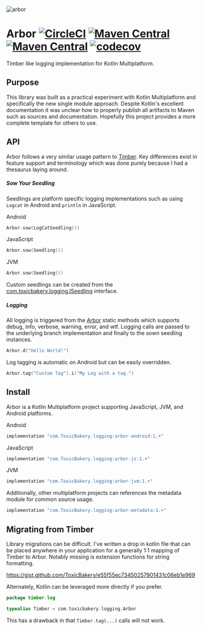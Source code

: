 ![arbor](https://github.com/ToxicBakery/Arbor/blob/master/art/arbor.png?raw=true)

# Arbor [![CircleCI](https://circleci.com/gh/ToxicBakery/Arbor.svg?style=svg)](https://circleci.com/gh/ToxicBakery/Arbor) [![Maven Central](https://img.shields.io/maven-central/v/com.ToxicBakery.logging/common.svg)](https://oss.sonatype.org/content/repositories/releases/com/ToxicBakery/logging/) [![Maven Central](https://img.shields.io/maven-metadata/v/https/oss.sonatype.org/content/repositories/snapshots/com/ToxicBakery/logging/common/maven-metadata.xml.svg)](https://oss.sonatype.org/content/repositories/releases/com/ToxicBakery/logging/) [![codecov](https://codecov.io/gh/ToxicBakery/Arbor/branch/master/graph/badge.svg)](https://codecov.io/gh/ToxicBakery/Arbor)
Timber like logging implementation for Kotlin Multiplatform.

## Purpose
This library was built as a practical experiment with Kotlin Multiplatform and specifically the new single module approach. Despite Kotlin's excellent documentation it was unclear how to properly publish all artifacts to Maven such as sources and documentation. Hopefully this project provides a more complete template for others to use.

## API
Arbor follows a very similar usage pattern to [Timber](https://github.com/jakewharton/timber). Key differences exist in feature support and terminology which was done purely because I had a thesaurus laying around.

##### Sow Your Seedling
Seedlings are platform specific logging implementations such as using `Logcat` in Android and `println` in JavaScript.

Android
```kotlin
Arbor.sow(LogCatSeedling())
```

JavaScript
```kotlin
Arbor.sow(Seedling())
```

JVM
```kotlin
Arbor.sow(Seedling())
```

Custom seedlings can be created from the [com.toxicbakery.logging.ISeedling](https://github.com/ToxicBakery/Arbor/blob/master/common/src/commonMain/kotlin/com/toxicbakery/logging/ISeedling.kt) interface.

##### Logging
All logging is triggered from the [Arbor](https://github.com/ToxicBakery/Arbor/blob/master/common/src/commonMain/kotlin/com/toxicbakery/logging/Arbor.kt) static methods which supports debug, info, verbose, warning, error, and wtf. Logging calls are passed to the underlying branch implementation and finally to the sown seedling instances. 

```kotlin
Arbor.d("Hello World!")
```

Log tagging is automatic on Android but can be easily overridden.

```kotlin
Arbor.tag("Custom Tag").i("My Log with a tag.")
```

## Install
Arbor is a Kotlin Multiplatform project supporting JavaScript, JVM, and Android platforms.

Android
```groovy
implementation "com.ToxicBakery.logging:arbor-android:1.+"
```

JavaScript
```groovy
implementation "com.ToxicBakery.logging:arbor-js:1.+"
```

JVM
```groovy
implementation "com.ToxicBakery.logging:arbor-jvm:1.+"
```

Additionally, other multiplatform projects can references the metadata module for common source usage.
```groovy
implementation "com.ToxicBakery.logging:arbor-metadata:1.+"
```

## Migrating from Timber
Library migrations can be difficult. I've written a drop in kotlin file that can be placed anywhere in your application for a generally 1:1 mapping of Timber to Arbor. Notably missing is extension functions for string formatting.

https://gist.github.com/ToxicBakery/e55f55ec73450257901431c06eb1e969

Alternately, Kotlin can be leveraged more directly if you prefer.

```kotlin
package timber.log

typealias Timber = com.toxicbakery.logging.Arbor
```

This has a drawback in that `Timber.tag(...)` calls will not work.
